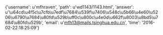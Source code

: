 {'username': u'mfhraven', 'path': u'wd1143/1143.html', 'answer': u'\u64cd\u4f5c\u7cfb\u7edf\u7684\u539f\u7406\u548c\u5b66\u4e60\u5206\u6790\u7684\u80fd\u529b\uff0c\u800c\u4e0d\u662f\u8003\u8bd5\u7684\u80fd\u529b', 'email': u'mfh13@mails.tsinghua.edu.cn', 'time': '2016-02-22:18:25:09'}